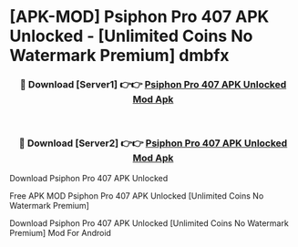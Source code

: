 # [APK-MOD] Psiphon Pro 407 APK Unlocked - [Unlimited Coins No Watermark Premium] dmbfx



<div align="center">
<h3>🔴 Download [Server1] 👉👉 <a href="https://momento.my/?title=Psiphon_Pro_407_APK_Unlocked">Psiphon Pro 407 APK Unlocked Mod Apk</a></h3><br>

<h3>🔴 Download [Server2] 👉👉 <a href="https://momento.my/?title=Psiphon_Pro_407_APK_Unlocked">Psiphon Pro 407 APK Unlocked Mod Apk</a></h3>
</div>



Download Psiphon Pro 407 APK Unlocked 

Free APK MOD Psiphon Pro 407 APK Unlocked [Unlimited Coins No Watermark Premium]

Download Psiphon Pro 407 APK Unlocked [Unlimited Coins No Watermark Premium] Mod For Android
